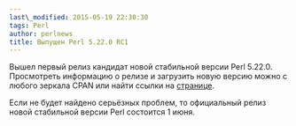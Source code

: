 ```yaml
---
last\_modified: 2015-05-19 22:30:30
tags: Perl
author: perlnews
title: Выпущен Perl 5.22.0 RC1
---
```

Вышел первый релиз кандидат новой стабильной версии Perl 5.22.0. Просмотреть
информацию о релизе и загрузить новую версию можно с любого зеркала CPAN или
найти ссылки на [странице](https://metacpan.org/release/RJBS/perl-5.22.0-RC1/).

Если не будет найдено серьёзных проблем, то официальный релиз новой стабильной
версии Perl состоится 1 июня.

